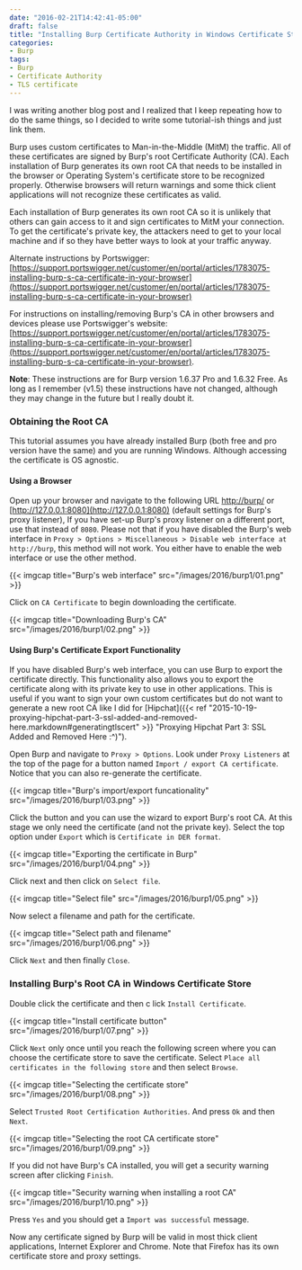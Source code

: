 ```yaml
---
date: "2016-02-21T14:42:41-05:00"
draft: false
title: "Installing Burp Certificate Authority in Windows Certificate Store"
categories:
- Burp
tags:
- Burp
- Certificate Authority
- TLS certificate
---
```


I was writing another blog post and I realized that I keep repeating how to do the same things, so I decided to write some tutorial-ish things and just link them.

Burp uses custom certificates to Man-in-the-Middle (MitM) the traffic. All of these certificates are signed by Burp's root Certificate Authority (CA). Each installation of Burp generates its own root CA that needs to be installed in the browser or Operating System's certificate store to be recognized properly. Otherwise browsers will return warnings and some thick client applications will not recognize these certificates as valid.

Each installation of Burp generates its own root CA so it is unlikely that others can gain access to it and sign certificates to MitM your connection. To get the certificate's private key, the attackers need to get to your local machine and if so they have better ways to look at your traffic anyway.

Alternate instructions by Portswigger: [https://support.portswigger.net/customer/en/portal/articles/1783075-installing-burp-s-ca-certificate-in-your-browser](https://support.portswigger.net/customer/en/portal/articles/1783075-installing-burp-s-ca-certificate-in-your-browser)

For instructions on installing/removing Burp's CA in other browsers and devices please use Portswigger's website:  [https://support.portswigger.net/customer/en/portal/articles/1783075-installing-burp-s-ca-certificate-in-your-browser](https://support.portswigger.net/customer/en/portal/articles/1783075-installing-burp-s-ca-certificate-in-your-browser).

**Note**: These instructions are for Burp version 1.6.37 Pro and 1.6.32 Free. As long as I remember (v1.5) these instructions have not changed, although they may change in the future but I really doubt it.

<!--more-->

### Obtaining the Root CA
This tutorial assumes you have already installed Burp (both free and pro version have the same) and you are running Windows. Although accessing the certificate is OS agnostic.

#### Using a Browser
Open up your browser and navigate to the following URL [http://burp/](http://burp/) or [http://127.0.0.1:8080](http://127.0.0.1:8080) (default settings for Burp's proxy listener), If you have set-up Burp's proxy listener on a different port, use that instead of `8080`. Please not that if you have disabled the Burp's web interface in `Proxy > Options > Miscellaneous > Disable web interface at http://burp`, this method will not work. You either have to enable the web interface or use the other method.

{{< imgcap title="Burp's web interface" src="/images/2016/burp1/01.png" >}}

Click on `CA Certificate` to begin downloading the certificate.

{{< imgcap title="Downloading Burp's CA" src="/images/2016/burp1/02.png" >}}

#### Using Burp's Certificate Export Functionality
If you have disabled Burp's web interface, you can use Burp to export the certificate directly. This functionality also allows you to export the certificate along with its private key to use in other applications. This is useful if you want to sign your own custom certificates but do not want to generate a new root CA like I did for [Hipchat]({{< ref "2015-10-19-proxying-hipchat-part-3-ssl-added-and-removed-here.markdown#generatingtlscert" >}} "Proxying Hipchat Part 3: SSL Added and Removed Here :^\)").

Open Burp and navigate to `Proxy > Options`. Look under `Proxy Listeners` at the top of the page for a button named `Import / export CA certificate`. Notice that you can also re-generate the certificate.

{{< imgcap title="Burp's import/export funcationality" src="/images/2016/burp1/03.png" >}}

Click the button and you can use the wizard to export Burp's root CA. At this stage we only need the certificate (and not the private key). Select the top option under `Export` which is `Certificate in DER format`.

{{< imgcap title="Exporting the certificate in Burp" src="/images/2016/burp1/04.png" >}}

Click next and then click on `Select file`.

{{< imgcap title="Select file" src="/images/2016/burp1/05.png" >}}

Now select a filename and path for the certificate.

{{< imgcap title="Select path and filename" src="/images/2016/burp1/06.png" >}}

Click `Next` and then finally `Close`.

### Installing Burp's Root CA in Windows Certificate Store
Double click the certificate and then c lick `Install Certificate`.

{{< imgcap title="Install certificate button" src="/images/2016/burp1/07.png" >}}

Click `Next` only once until you reach the following screen where you can choose the certificate store to save the certificate. Select `Place all certificates in the following store` and then select `Browse`.

{{< imgcap title="Selecting the certificate store" src="/images/2016/burp1/08.png" >}}

Select `Trusted Root Certification Authorities`. And press `Ok` and then `Next`.

{{< imgcap title="Selecting the root CA certificate store" src="/images/2016/burp1/09.png" >}}

If you did not have Burp's CA installed, you will get a security warning screen after clicking `Finish`.

{{< imgcap title="Security warning when installing a root CA" src="/images/2016/burp1/10.png" >}}

Press `Yes` and you should get a `Import was successful` message.

Now any certificate signed by Burp will be valid in most thick client applications, Internet Explorer and Chrome. Note that Firefox has its own certificate store and proxy settings.
